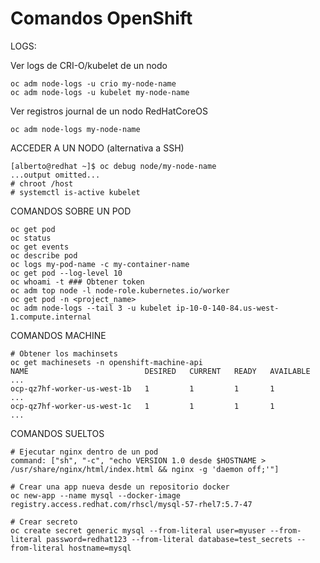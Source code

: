 # Comandos OpenShift

LOGS:

Ver logs de CRI-O/kubelet de un nodo
```
oc adm node-logs -u crio my-node-name
oc adm node-logs -u kubelet my-node-name
```

Ver registros journal de un nodo RedHatCoreOS
```
oc adm node-logs my-node-name
```

ACCEDER A UN NODO (alternativa a SSH)
```
[alberto@redhat ~]$ oc debug node/my-node-name
...output omitted...
# chroot /host
# systemctl is-active kubelet
```

COMANDOS SOBRE UN POD
```
oc get pod
oc status
oc get events
oc describe pod
oc logs my-pod-name -c my-container-name
oc get pod --log-level 10
oc whoami -t ### Obtener token
oc adm top node -l node-role.kubernetes.io/worker
oc get pod -n <project_name>
oc adm node-logs --tail 3 -u kubelet ip-10-0-140-84.us-west-1.compute.internal
```

COMANDOS MACHINE
```
# Obtener los machinsets
oc get machinesets -n openshift-machine-api
NAME                          DESIRED   CURRENT   READY   AVAILABLE   ...
ocp-qz7hf-worker-us-west-1b   1         1         1       1           ...
ocp-qz7hf-worker-us-west-1c   1         1         1       1           ...
```

COMANDOS SUELTOS
```
# Ejecutar nginx dentro de un pod
command: ["sh", "-c", "echo VERSION 1.0 desde $HOSTNAME > /usr/share/nginx/html/index.html && nginx -g 'daemon off;'"]

# Crear una app nueva desde un repositorio docker
oc new-app --name mysql --docker-image registry.access.redhat.com/rhscl/mysql-57-rhel7:5.7-47

# Crear secreto
oc create secret generic mysql --from-literal user=myuser --from-literal password=redhat123 --from-literal database=test_secrets --from-literal hostname=mysql 
```
